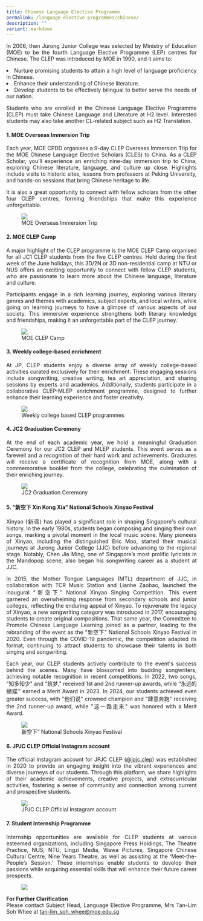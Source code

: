```yaml
---
title: Chinese Language Elective Programme
permalink: /language-elective-programmes/chinese/
description: ""
variant: markdown
---
```

<div align="justify">



	
<p>	In 2006, then Jurong Junior College was selected by Ministry of Education (MOE) to be the fourth Language Elective Programme (LEP) centres for Chinese.  The CLEP was introduced by MOE in 1990, and it aims to:</p>
<li>Nurture promising students to attain a high level of language proficiency in Chinese.</li>
<li>Enhance their understanding of Chinese literature. </li>
<li>Develop students to be effectively bilingual to better serve the needs of our nation.</li>
<p>Students who are enrolled in the Chinese Language Elective Programme (CLEP) must take Chinese Language and Literature at H2 level. Interested students may also take another CL-related subject such as H2 Translation.</p>



<h4><b>1. MOE Overseas Immersion Trip</b></h4>

<p>
Each year, MOE CPDD organises a 9-day CLEP Overseas Immersion Trip for the MOE Chinese Language Elective Scholars (CLES) to China. As a CLEP Scholar, you’ll experience an enriching nine-day immersion trip to China, exploring Chinese literature, language, and culture up close. Highlights include visits to historic sites, lessons from professors at Peking University, and hands-on sessions that bring Chinese heritage to life.</p>
<p>It is also a great opportunity to connect with fellow scholars from the other four CLEP centres, forming friendships that make this experience unforgettable.</p>

<figure>
	<img src="/images/Curriculum/CLEP/Clep1.png">
	<figcaption>MOE Overseas Immersion Trip</figcaption></figure>



<h4><b>2. MOE CLEP Camp</b></h4>

<p>A major highlight of the CLEP programme is the MOE CLEP Camp organised for all JC1 CLEP students from the five CLEP centres. Held during the first week of the June holidays, this 3D/2N or 3D non-residential camp at NTU or NUS offers an exciting opportunity to connect with fellow CLEP students, who are passionate to learn more about the Chinese language, literature and culture.</p>
<p>Participants engage in a rich learning journey, exploring various literary genres and themes with academics, subject experts, and local writers, while going on learning journeys to have a glimpse of various aspects of our society. This immersive experience strengthens both literary knowledge and friendships, making it an unforgettable part of the CLEP journey.
</p>
	
<figure>
	<img src="/images/Curriculum/CLEP/Clep2.png">
	<figcaption>MOE CLEP Camp</figcaption></figure>

<h4><b>3. Weekly college-based enrichment</b></h4>
	
<p>At JP, CLEP students enjoy a diverse array of weekly college-based activities curated exclusively for their enrichment. These engaging sessions include songwriting, creative writing, tea art appreciation, and sharing sessions by experts and academics. Additionally, students participate in a collaborative CLEP-MLEP enrichment programme, designed to further enhance their learning experience and foster creativity.
</p>
	
<figure>
	<img src="/images/Curriculum/CLEP/Clep3.png">
	<figcaption>Weekly college based CLEP programmes</figcaption></figure>
	

	
<h4><b>4. JC2 Graduation Ceremony</b></h4>

<p>At the end of each academic year, we hold a meaningful Graduation Ceremony for our JC2 CLEP and MLEP students. This event serves as a farewell and a recognition of their hard work and achievements. Graduates will receive a certificate of recognition from MOE, along with a commemorative booklet from the college, celebrating the culmination of their enriching journey.</p>

<figure>
<img src="/images/Curriculum/CLEP/Clep4.png">
<figcaption>JC2 Graduation Ceremony</figcaption></figure>

	

<h4><b>5. “新空下 Xin Kong Xia” National Schools Xinyao Festival</b></h4>
	
<p>
Xinyao (新谣) has played a significant role in shaping Singapore's cultural history. In the early 1980s, students began composing and singing their own songs, marking a pivotal moment in the local music scene. Many pioneers of Xinyao, including the distinguished Eric Moo, started their musical journeys at Jurong Junior College (JJC) before advancing to the regional stage. Notably, Chen Jia Ming, one of Singapore’s most prolific lyricists in the Mandopop scene, also began his songwriting career as a student at JJC.</p>

<p>
In 2015, the Mother Tongue Languages (MTL) department of JJC, in collaboration with TCR Music Station and Lianhe Zaobao, launched the inaugural “新空下” National Xinyao Singing Competition. This event garnered an overwhelming response from secondary schools and junior colleges, reflecting the enduring appeal of Xinyao. To rejuvenate the legacy of Xinyao, a new songwriting category was introduced in 2017, encouraging students to create original compositions. That same year, the Committee to Promote Chinese Language Learning joined as a partner, leading to the rebranding of the event as the “新空下” National Schools Xinyao Festival in 2020. Even through the COVID-19 pandemic, the competition adapted its format, continuing to attract students to showcase their talents in both singing and songwriting.</p>
	
<p>
Each year, our CLEP students actively contribute to the event's success behind the scenes. Many have blossomed into budding songwriters, achieving notable recognition in recent competitions. In 2022, two songs, "知多知少" and "筑梦," received 1st and 2nd runner-up awards, while “永远的蝴蝶” earned a Merit Award in 2023. In 2024, our students achieved even greater success, with "他们说" crowned champion and "肆意奔跑" receiving the 2nd runner-up award, while "这一路走来" was honored with a Merit Award.</p>

<figure>
	<img src="/images/Curriculum/CLEP/Clep5.png">
	<figcaption>新空下” National Schools Xinyao Festival</figcaption></figure>
	


<h4><b>6. JPJC CLEP Official Instagram account</b></h4>
	
<p>The official Instagram account for JPJC CLEP (<a href="https://www.instagram.com/jpjc.clep/?hl=en">@jpjc.clep</a>) was established in 2020 to provide an engaging insight into the vibrant experiences and diverse journeys of our students. Through this platform, we share highlights of their academic achievements, creative projects, and extracurricular activities, fostering a sense of community and connection among current and prospective students.	</p>
	
<figure>
	<img src="/images/Curriculum/CLEP/Clep6.png">
	<figcaption>JPJC CLEP Official Instagram account</figcaption></figure>
	

<h4><b>7. Student Internship Programme</b></h4>

<p>
Internship opportunities are available for CLEP students at various esteemed organizations, including Singapore Press Holdings, The Theatre Practice, NUS, NTU, Lingzi Media, Wawa Pictures, Singapore Chinese Cultural Centre, Nine Years Theatre, as well as assisting at the ‘Meet-the-People’s Session.’ These internships enable students to develop their passions while acquiring essential skills that will enhance their future career prospects.</p>

<figure>
<img src="/images/CLEP%2015.jpg">
</figure>




	
<p><strong>For Further Clarification</strong>
<br>Please contact Subject Head, Language Elective Programme, Mrs Tan-Lim Soh Whee at <a href="mailto:tan-lim_soh_whee@moe.edu.sg">tan-lim_soh_whee@moe.edu.sg</a></p>


</div>